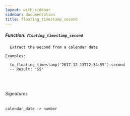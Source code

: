 ```yaml
---
layout: with-sidebar
sidebar: documentation
title: floating_timestamp_second
---
```


##### Function: `floating_timestamp_second`
```
  Extract the second from a calendar date

Examples:

  to_floating_timestamp('2017-12-13T12:34:55').second
  -- Result: "55"




```

###### Signatures
    calendar_date -> number


